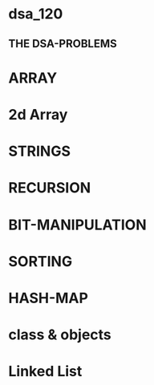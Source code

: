 #  dsa_120

## THE DSA-PROBLEMS 

# ARRAY
# 2d Array 
# STRINGS
# RECURSION 
# BIT-MANIPULATION
# SORTING
# HASH-MAP
# class & objects
# Linked List


